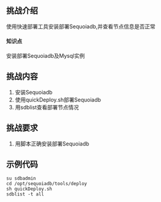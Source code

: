 ## 挑战介绍

使用快速部署工具安装部署Sequoiadb,并查看节点信息是否正常

#### 知识点

安装部署Sequoiadb及Mysql实例

## 挑战内容

1) 安装Sequoiadb
2) 使用quickDeploy.sh部署Sequoiadb
3) 用sdblist查看部署节点情况

## 挑战要求

1) 用脚本正确安装部署Sequoiadb

## 示例代码
```
su sdbadmin
cd /opt/sequoiadb/tools/deploy
sh quickDeploy.sh
sdblist -t all
```
